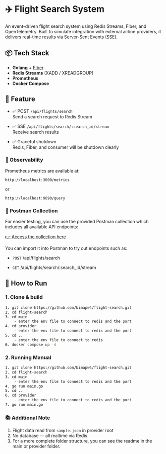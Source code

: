 # ✈️ Flight Search System

An event-driven flight search system using Redis Streams, Fiber, and OpenTelemetry. Built to simulate integration with external airline providers, it delivers real-time results via Server-Sent Events (SSE).

## 📦 Tech Stack

- **Golang** + [Fiber](https://gofiber.io/)
- **Redis Streams** (XADD / XREADGROUP)
- **Prometheus**
- **Docker Compose**


## 🚀 Feature

- ✅ POST `/api/flights/search`  
  Send a search request to Redis Stream

- ✅ SSE `/api/flights/search/:search_id/stream`  
  Receive search results

- ✅ Graceful shutdown  
Redis, Fiber, and consumer will be shutdown clearly


### 🔬 Observability
Prometheus metrics are available at:

```
http://localhost:3000/metrics
```

or
```
http://localhost:9090/query
```

### 📮 Postman Collection
For easier testing, you can use the provided Postman collection which includes all available API endpoints:

[👉 Access the collection here](https://drive.google.com/file/d/1vf1lPo5AL2klTde9tD8J7fUcvKhk9FGi/view?usp=sharing)

You can import it into Postman to try out endpoints such as:

* ```POST``` /api/flights/search

* ```GET``` /api/flights/search/:search_id/stream

## 🔄 How to Run

### 1. Clone & build
```bash
1. git clone https://github.com/bimapw4/flight-search.git
2. cd flight-search
3. cd main
    - enter the env file to connect to redis and the port
4. cd provider
    - enter the env file to connect to redis and the port
5. cd ..
    - enter the env file to connect to redis
6. docker compose up -d
```

### 2. Running Manual
```bash
1. git clone https://github.com/bimapw4/flight-search.git
2. cd flight-search
3. cd main
    - enter the env file to connect to redis and the port
4. go run main.go
5. cd ..
6. cd provider
    - enter the env file to connect to redis and the port
7. go run main.go
```

### 📚 Additional Note
1. Flight data read from ```sample.json``` in provider root
2. No database — all realtime via Redis
3. For a more complete folder structure, you can see the readme in the main or provider folder.

